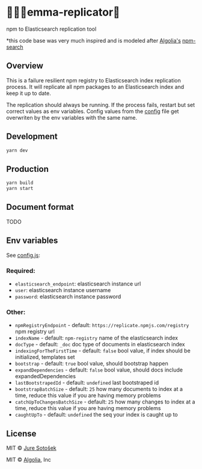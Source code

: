 # 👨🏼‍💻emma-replicator👬

npm to Elasticsearch replication tool

*this code base was very much inspired and is modeled after [Algolia's](https://www.algolia.com/) [npm-search](https://github.com/algolia/npm-search)

## Overview

This is a failure resilient npm registry to Elasticsearch index replication process.
It will replicate all npm packages to an Elasticsearch index and keep it up to date.

The replication should always be running.
If the process fails, restart but set correct values as env variables. Config values from the [config](./src/config.js) file get overwriten by the env variables with the same name.

## Development

```sh
yarn dev
```

## Production

```sh
yarn build
yarn start
```

## Document format

TODO

## Env variables

See [config.js](./config.js):

### Required:
- `elasticsearch_endpoint`: elasticsearch instance url
- `user`: elasticsearch instance username
- `password`: elasticsearch instance password

### Other:
- `npmRegistryEndpoint` - default: `https://replicate.npmjs.com/registry` npm registry url
- `indexName` - default: `npm-registry` name of the elasticsearch index
- `docType` - default: `_doc` doc type of documents in elasticsearch index
- `indexingForTheFirstTime` - default: `false` bool value, if index should be initialized, templates set
- `bootstrap` - default: `true` bool value, should bootstrap happen
- `expandDependencies` - default: `false` bool value, should docs include expandedDependencies
- `lastBootstrapedId` - default: `undefined` last bootstraped id
- `bootstrapBatchSize` - default: `25` how many documents to index at a time, reduce this value if you are having memory problems
- `catchUpToChangesBatchSize` - default: `25` how many changes to index at a time, reduce this value if you are having memory problems
- `caughtUpTo` - default: `undefined` the seq your index is caught up to

## License

MIT © [Jure Sotošek](https://github.com/juresotosek)

MIT © [Algolia](Algolia.com), Inc
